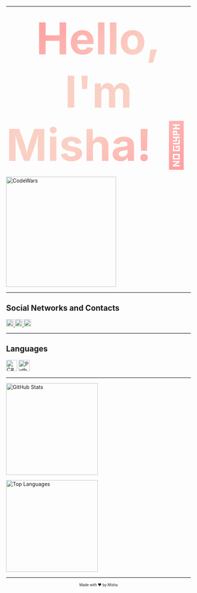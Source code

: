 <hr style="border-top: 1px solid #ccc;">

<p align="center">
  <span style="background: linear-gradient(-45deg, #ff9a9e, #fad0c4, #fad0c4, #ff9a9e); -webkit-background-clip: text; -webkit-text-fill-color: transparent; font-weight: bold; font-size: 120px;">
    Hello, I'm <a href="https://t.me/holdsnap00" style="color: blue; text-decoration: underline;">Misha</a>! 👋
  </span>
</p>


<p align="left">
  <a href="https://www.codewars.com/users/Friski">
    <img src="https://www.codewars.com/users/Friski/badges/large" alt="CodeWars" width="300" />
  </a>
</p>

<hr style="border-top: 1px solid #ccc;">

## Social Networks and Contacts

<p align="left">
  <a href="https://vk.com/sharkdas">
    <img src="https://simpleicons.org/icons/vk.svg" width="20" alt="VK" />
  </a>
  <a href="https://t.me/your_telegram_username">
    <img src="https://simpleicons.org/icons/telegram.svg" width="20" alt="Telegram" />
  </a>
  <a href="https://steamcommunity.com/profiles/76561198322624145/">
    <img src="https://simpleicons.org/icons/steam.svg" width="20" alt="Steam" />
  </a>
</p>

<hr style="border-top: 1px solid #ccc;">

## Languages

<p align="left">
  <img src="https://simpleicons.org/icons/csharp.svg" width="30" alt="C#" />
  <img src="https://simpleicons.org/icons/python.svg" width="30" alt="Python" />
</p>

<hr style="border-top: 1px solid #ccc;">

<p align="left">
  <a href="https://github.com/your-username">
    <img src="https://github-readme-stats.vercel.app/api?username=DrinkVodkaPlayDotka&show_icons=true" alt="GitHub Stats" width="250" />
  </a>
</p>

<p align="left">
  <img src="https://github-readme-stats.vercel.app/api/top-langs/?username=DrinkVodkaPlayDotka&layout=compact" alt="Top Languages" width="250" />
</p>

<hr style="border-top: 1px solid #ccc;">

<p align="center">
  <sub><sup>Made with ❤️ by Misha</sup></sub>
</p>
